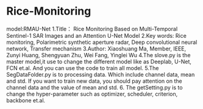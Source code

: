 # Rice-Monitoring
model:RMAU-Net
1.Title： Rice Monitoring Based on Multi-Temporal Sentinel-1 SAR Images and an Attention U-Net Model
2.Key words: Rice monitoring, Polarimetric synthetic aperture radar, Deep convolutional neural network, Transfer mechanism
3.Author: Xiaoshuang Ma, Member, IEEE, Zunyi Huang, Shengyuan Zhu, Wei Fang, Yinglei Wu
4.The slove.py is the master model,it use to change the different model like as Deeplab, U-Net, FCN et.al. And you can use the code to train all model.
5.The SegDataFolder.py is to processing data. Which include channel data, mean and std. If you want to train new data, you should pay attention on the channel data and the value of mean and std.
6. The getSetting.py is to change the hyper-parameter such as optimizer, scheduler, criterion, backbone et.al.

